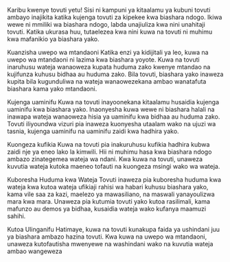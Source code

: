Karibu kwenye tovuti yetu! Sisi ni kampuni ya kitaalamu ya kubuni tovuti ambayo inajikita katika kujenga tovuti za kipekee kwa biashara ndogo. Ikiwa wewe ni mmiliki wa biashara ndogo, labda unajiuliza kwa nini unahitaji tovuti. Katika ukurasa huu, tutaelezea kwa nini kuwa na tovuti ni muhimu kwa mafanikio ya biashara yako.

Kuanzisha uwepo wa mtandaoni
Katika enzi ya kidijitali ya leo, kuwa na uwepo wa mtandaoni ni lazima kwa biashara yoyote. Kuwa na tovuti inaruhusu wateja wanaoweza kupata huduma zako kwenye mtandao na kujifunza kuhusu bidhaa au huduma zako. Bila tovuti, biashara yako inaweza kupita bila kugunduliwa na wateja wanaowezekana ambao wanatafuta biashara kama yako mtandaoni.

Kujenga uaminifu
Kuwa na tovuti inayoonekana kitaalamu husaidia kujenga uaminifu kwa biashara yako. Inaonyesha kuwa wewe ni biashara halali na inawapa wateja wanaoweza hisia ya uaminifu kwa bidhaa au huduma zako. Tovuti iliyoundwa vizuri pia inaweza kuonyesha utaalam wako na ujuzi wa tasnia, kujenga uaminifu na uaminifu zaidi kwa hadhira yako.

Kuongeza kufikia
Kuwa na tovuti pia inakuruhusu kufikia hadhira kubwa zaidi nje ya eneo lako la kimwili. Hii ni muhimu hasa kwa biashara ndogo ambazo zinategemea wateja wa ndani. Kwa kuwa na tovuti, unaweza kuvutia wateja kutoka maeneo tofauti na kuongeza msingi wako wa wateja.

Kuboresha Huduma kwa Wateja
Tovuti inaweza pia kuboresha huduma kwa wateja kwa kutoa wateja ufikiaji rahisi wa habari kuhusu biashara yako, kama vile saa za kazi, maelezo ya mawasiliano, na maswali yanayoulizwa mara kwa mara. Unaweza pia kutumia tovuti yako kutoa rasilimali, kama mafunzo au demos ya bidhaa, kusaidia wateja wako kufanya maamuzi sahihi.

Kutoa Ulinganifu
Hatimaye, kuwa na tovuti kunakupa faida ya ushindani juu ya biashara ambazo hazina tovuti. Kwa kuwa na uwepo wa mtandaoni, unaweza kutofautisha mwenyewe na washindani wako na kuvutia wateja ambao wangeweza
